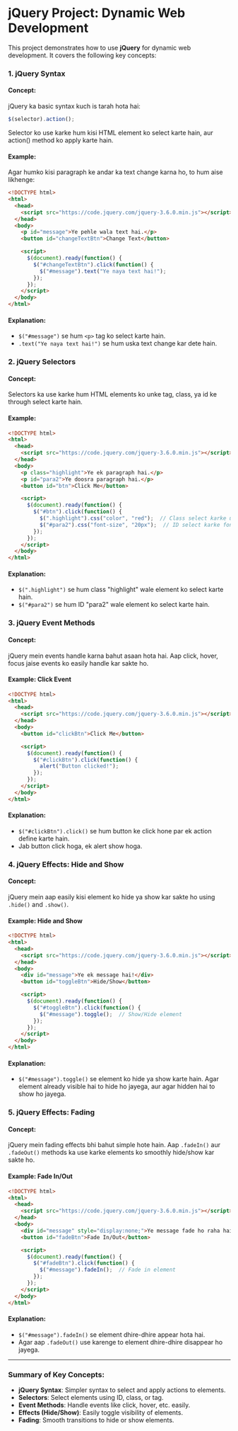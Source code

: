 
# jQuery Project: Dynamic Web Development

This project demonstrates how to use **jQuery** for dynamic web development. It covers the following key concepts:

### 1. jQuery Syntax

#### Concept:
jQuery ka basic syntax kuch is tarah hota hai:
```javascript
$(selector).action();
```
Selector ko use karke hum kisi HTML element ko select karte hain, aur action() method ko apply karte hain.

#### Example:
Agar humko kisi paragraph ke andar ka text change karna ho, to hum aise likhenge:

```html
<!DOCTYPE html>
<html>
  <head>
    <script src="https://code.jquery.com/jquery-3.6.0.min.js"></script>
  </head>
  <body>
    <p id="message">Ye pehle wala text hai.</p>
    <button id="changeTextBtn">Change Text</button>

    <script>
      $(document).ready(function() {
        $("#changeTextBtn").click(function() {
          $("#message").text("Ye naya text hai!");
        });
      });
    </script>
  </body>
</html>
```

#### Explanation:
- `$("#message")` se hum `<p>` tag ko select karte hain.
- `.text("Ye naya text hai!")` se hum uska text change kar dete hain.

### 2. jQuery Selectors

#### Concept:
Selectors ka use karke hum HTML elements ko unke tag, class, ya id ke through select karte hain.

#### Example:
```html
<!DOCTYPE html>
<html>
  <head>
    <script src="https://code.jquery.com/jquery-3.6.0.min.js"></script>
  </head>
  <body>
    <p class="highlight">Ye ek paragraph hai.</p>
    <p id="para2">Ye doosra paragraph hai.</p>
    <button id="btn">Click Me</button>

    <script>
      $(document).ready(function() {
        $("#btn").click(function() {
          $(".highlight").css("color", "red");  // Class select karke uska color red karna
          $("#para2").css("font-size", "20px");  // ID select karke font size badhana
        });
      });
    </script>
  </body>
</html>
```

#### Explanation:
- `$(".highlight")` se hum class "highlight" wale element ko select karte hain.
- `$("#para2")` se hum ID "para2" wale element ko select karte hain.

### 3. jQuery Event Methods

#### Concept:
jQuery mein events handle karna bahut asaan hota hai. Aap click, hover, focus jaise events ko easily handle kar sakte ho.

#### Example: Click Event
```html
<!DOCTYPE html>
<html>
  <head>
    <script src="https://code.jquery.com/jquery-3.6.0.min.js"></script>
  </head>
  <body>
    <button id="clickBtn">Click Me</button>

    <script>
      $(document).ready(function() {
        $("#clickBtn").click(function() {
          alert("Button clicked!");
        });
      });
    </script>
  </body>
</html>
```

#### Explanation:
- `$("#clickBtn").click()` se hum button ke click hone par ek action define karte hain.
- Jab button click hoga, ek alert show hoga.

### 4. jQuery Effects: Hide and Show

#### Concept:
jQuery mein aap easily kisi element ko hide ya show kar sakte ho using `.hide()` and `.show()`.

#### Example: Hide and Show
```html
<!DOCTYPE html>
<html>
  <head>
    <script src="https://code.jquery.com/jquery-3.6.0.min.js"></script>
  </head>
  <body>
    <div id="message">Ye ek message hai!</div>
    <button id="toggleBtn">Hide/Show</button>

    <script>
      $(document).ready(function() {
        $("#toggleBtn").click(function() {
          $("#message").toggle();  // Show/Hide element
        });
      });
    </script>
  </body>
</html>
```

#### Explanation:
- `$("#message").toggle()` se element ko hide ya show karte hain. Agar element already visible hai to hide ho jayega, aur agar hidden hai to show ho jayega.

### 5. jQuery Effects: Fading

#### Concept:
jQuery mein fading effects bhi bahut simple hote hain. Aap `.fadeIn()` aur `.fadeOut()` methods ka use karke elements ko smoothly hide/show kar sakte ho.

#### Example: Fade In/Out
```html
<!DOCTYPE html>
<html>
  <head>
    <script src="https://code.jquery.com/jquery-3.6.0.min.js"></script>
  </head>
  <body>
    <div id="message" style="display:none;">Ye message fade ho raha hai!</div>
    <button id="fadeBtn">Fade In/Out</button>

    <script>
      $(document).ready(function() {
        $("#fadeBtn").click(function() {
          $("#message").fadeIn();  // Fade in element
        });
      });
    </script>
  </body>
</html>
```

#### Explanation:
- `$("#message").fadeIn()` se element dhire-dhire appear hota hai.
- Agar aap `.fadeOut()` use karenge to element dhire-dhire disappear ho jayega.

---

### **Summary of Key Concepts:**
- **jQuery Syntax**: Simpler syntax to select and apply actions to elements.
- **Selectors**: Select elements using ID, class, or tag.
- **Event Methods**: Handle events like click, hover, etc. easily.
- **Effects (Hide/Show)**: Easily toggle visibility of elements.
- **Fading**: Smooth transitions to hide or show elements.

